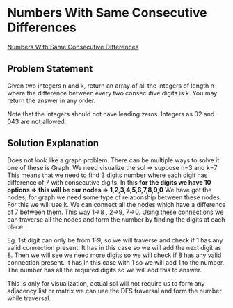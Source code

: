 # Numbers With Same Consecutive Differences
[Numbers With Same Consecutive Differences](https://leetcode.com/problems/numbers-with-same-consecutive-differences/description/)

## Problem Statement

Given two integers n and k, return an array of all the integers of length n where the difference between every two consecutive digits is k. You may return the answer in any order.

Note that the integers should not have leading zeros. Integers as 02 and 043 are not allowed.

## Solution Explanation

Does not look like a graph problem. There can be multiple ways to solve it one of these is Graph. 
We need visualize the sol => suppose n=3 and k=7
This means that we need to find 3 digits number where each digit has difference of 7 with consecutive digits.
In this **for the digits we have 10 options => this will be our nodes => 1,2,3,4,5,6,7,8,9,0**
We have got the nodes, for graph we need some type of relationship between these nodes. For this we will use k. We can connect all the nodes which have a difference of 7 between them. This way 1->8 , 2->9, 7->0.
Using these connections we can traverse all the nodes and form the number by finding the digits at each place.

Eg. 1st digit can only be from 1-9, so we will traverse and check if 1 has any valid connection present. It has in this case so we will add the next digit as 8. Then we will see we need more digits so we will check if 8 has any valid connection present. It has in this case with 1 so we will add 1 to the number. The number has all the required digits so we will add this to answer.

This is only for visualization, actual sol will not require us to form any adjacency list or matrix we can use the DFS traversal and form the number while traversal.
